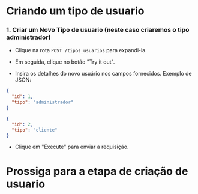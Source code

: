 
# Criando um tipo de usuario


### **1. Criar um Novo Tipo de usuario (neste caso criaremos o tipo administrador)**

- Clique na rota `POST /tipos_usuarios` para expandi-la.

- Em seguida, clique no botão "Try it out".

- Insira os detalhes do novo usuário nos campos fornecidos. Exemplo de JSON:

```json
{
  "id": 1,
  "tipo": "administrador"
}
```

```json
{
  "id": 2,
  "tipo": "cliente"
}
```

- Clique em "Execute" para enviar a requisição.

# Prossiga para a etapa de criação de usuario




